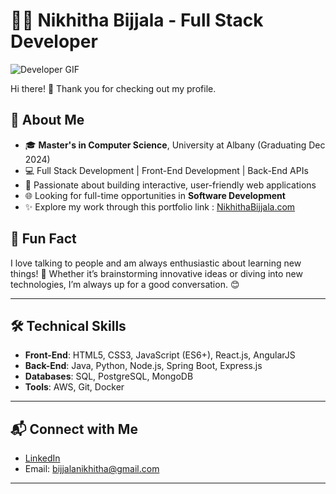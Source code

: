 # 👩‍💻 Nikhitha Bijjala - Full Stack Developer 

![Developer GIF](https://media.giphy.com/media/L1R1tvI9svkIWwpVYr/giphy.gif)

Hi there! 👋 Thank you for checking out my profile.

## 🚀 About Me
- 🎓 **Master's in Computer Science**, University at Albany (Graduating Dec 2024)
- 💻 Full Stack Development | Front-End Development | Back-End APIs
- 🌟 Passionate about building interactive, user-friendly web applications
- 🌐 Looking for full-time opportunities in **Software Development**
- ✨ Explore my work through this portfolio link : [NikhithaBijjala.com](https://nikhitha-portfolio.vercel.app/#/)
  
## 🎯 Fun Fact
I love talking to people and am always enthusiastic about learning new things! 🌟 Whether it’s brainstorming innovative ideas or diving into new technologies, I’m always up for a good conversation. 😊

---

## 🛠️ Technical Skills

- **Front-End**: HTML5, CSS3, JavaScript (ES6+), React.js, AngularJS
- **Back-End**: Java, Python, Node.js, Spring Boot, Express.js
- **Databases**: SQL, PostgreSQL, MongoDB
- **Tools**: AWS, Git, Docker

---

## 📬 Connect with Me

- [LinkedIn](https://www.linkedin.com/in/nikhithabijjala/)
- Email: bijjalanikhitha@gmail.com

---
